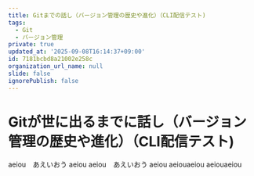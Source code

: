 ```yaml
---
title: Gitまでの話し（バージョン管理の歴史や進化）（CLI配信テスト)
tags:
  - Git
  - バージョン管理
private: true
updated_at: '2025-09-08T16:14:37+09:00'
id: 7181bcbd8a21002e258c
organization_url_name: null
slide: false
ignorePublish: false
---
```

# Gitが世に出るまでに話し（バージョン管理の歴史や進化）（CLI配信テスト)

aeiou　あえいおう aeiou aeiou　あえいおう aeiou aeiouaeiou aeiouaeiou
